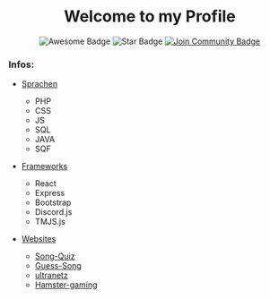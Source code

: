<h1 align="center">Welcome to my Profile</h1>
<div align="center">
<img src="https://cdn.rawgit.com/sindresorhus/awesome/d7305f38d29fed78fa85652e3a63e154dd8e8829/media/badge.svg" alt="Awesome Badge"/>
<img src="https://img.shields.io/static/v1?label=%F0%9F%8C%9F&message=If%20Useful&style=style=flat&color=BC4E99" alt="Star Badge"/>
<a href="https://discord.gg/yJscwNSEXQ"><img src="https://img.shields.io/discord/843773190609174539.svg?style=flat&label=Join%20Community&color=7289DA" alt="Join Community Badge"/></a>
</div>

### Infos:
  - [Sprachen](#Sprachen)
      - PHP
      - CSS
      - JS
      - SQL
      - JAVA
      - SQF
      
- [Frameworks](#Frameworks)
   - React
   - Express
   - Bootstrap
   - Discord.js
   - TMJS.js
      
- [Websites](#Websites)
  - [Song-Quiz](https://song-quiz.de) 
  - [Guess-Song](https://quess-song.com) 
  - [ultranetz](https://ultranetz.com)
  - [Hamster-gaming](https://hamster-gaming.com) 

